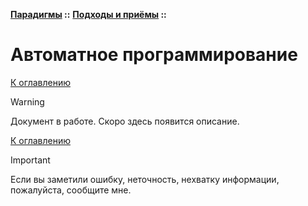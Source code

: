 **[Парадигмы](../../README.md#paradigms-models) ::** 
**[Подходы и приёмы](../../README.md#paradigms-techniques) ::**
# Автоматное программирование

<!--

-->

[К оглавлению](../../README.md#paradigms-techniques)

> [!WARNING]
> Документ в работе. Скоро здесь появится описание.

[К оглавлению](../../README.md#paradigms-techniques)

> [!IMPORTANT]
> Если вы заметили ошибку, неточность, нехватку информации, пожалуйста, сообщите мне.
